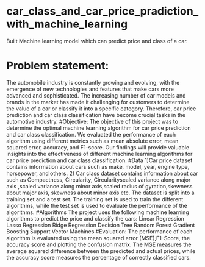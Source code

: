 # car_class_and_car_price_pradiction_with_machine_learning
Built Machine learning model which can predict price and class of a car.
# Problem statement:
The automobile industry is constantly growing and evolving, with the emergence of new technologies and features that make cars more advanced and sophisticated. The increasing number of car models and brands in the market has made it challenging for customers to determine the value of a car or classify it into a specific category. Therefore, car price prediction and car class classification have become crucial tasks in the automotive industry.
#Objective:
The objective of this project was to determine the optimal machine learning algorithm for car price prediction and car class classification. We evaluated the performance of each algorithm using different metrics such as mean absolute error, mean squared error, accuracy, and F1-score. Our findings will provide valuable insights into the effectiveness of different machine learning algorithms for car price prediction and car class classification.
#Data
1)Car price dataset contains information about cars such as make, model, year, engine type, horsepower, and others. 2) Car class dataset contains information about car such as Compactness, Circularity, Circularityscaled variance along major axis ,scaled variance along minor axis,scaled radius of gyration,skewness about major axis, skewness about minor axis etc.
The dataset is split into a training set and a test set. The training set is used to train the different algorithms, while the test set is used to evaluate the performance of the algorithms.
#Algorithms
The project uses the following machine learning algorithms to predict the price and classify the cars:
Linear Regression
Lasso Regression
Ridge Regression
Decision Tree
Random Forest
Gradient Boosting
Support Vector Machines
#Evaluation:
The performance of each algorithm is evaluated using the mean squared error (MSE),F1-Score, the accuracy score and plotting the confusion matrix. The MSE measures the average squared difference between the predicted and actual prices, while the accuracy score measures the percentage of correctly classified cars.

